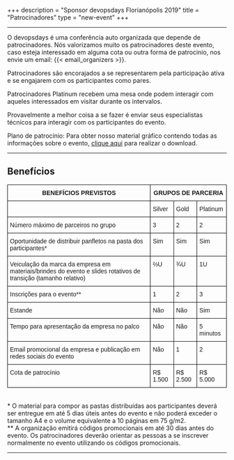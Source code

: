 +++
description = "Sponsor devopsdays Florianópolis 2019"
title = "Patrocinadores"
type = "new-event"
+++
<div class = "row">
  <div class = "col">
    <hr />
    <p>O devopsdays é uma conferência auto organizada que depende de patrocinadores. Nós valorizamos muito os patrocinadores deste evento, caso esteja interessado em alguma cota ou outra forma de patrocinio, nos envie um email: {{< email_organizers >}}.</p>
    <p>Patrocinadores são encorajados a se representarem pela participação ativa e se engajarem com os participantes como pares.</p>
    <p>Patrocinadores Platinum recebem uma mesa onde podem interagir com aqueles interessados em visitar durante os intervalos.</p>
    <p>Provavelmente a melhor coisa a se fazer é enviar seus especialistas técnicos para interagir com os participantes do evento.</p>
    <p>Plano de patrocínio: Para obter nosso material gráfico contendo todas as informações sobre o evento, <a href="https://drive.google.com/file/d/18QuV0ky-MqeipfGU7q2HzomPs-oSc31h">clique aqui</a> para realizar o download.</p>
    <hr />
     <h2>Benefícios</h2>
    <style type="text/css">
    .tg  {border-collapse:collapse;border-spacing:0;}
    .tg td{font-family:Arial, sans-serif;font-size:14px;padding:10px 5px;border-style:solid;border-width:1px;overflow:hidden;word-break:normal;border-color:black;}
    .tg th{font-family:Arial, sans-serif;font-size:14px;font-weight:normal;padding:10px 5px;border-style:solid;border-width:1px;overflow:hidden;word-break:normal;border-color:black;}
    .tg .tg-cpu2{border-color:#000000;vertical-align:top}
    .tg .tg-mqa1{font-weight:bold;border-color:#000000;text-align:center;vertical-align:top}
    </style>
    <table class="tg">
      <tr>
        <th class="tg-mqa1">BENEFÍCIOS PREVISTOS</th>
        <th class="tg-mqa1" colspan="4">GRUPOS DE PARCERIA</th>
      </tr>
      <tr>
        <td class="tg-cpu2"></td>
        <td class="tg-cpu2">Silver</td>
        <td class="tg-cpu2">Gold</td>
        <td class="tg-cpu2">Platinum</td>
      </tr>
      <tr>
        <td class="tg-cpu2">Número máximo de parceiros no grupo</td>
        <td class="tg-cpu2">3</td>
        <td class="tg-cpu2">2</td>
        <td class="tg-cpu2">2</td>
      </tr>
      <tr>
        <td class="tg-cpu2">Oportunidade de distribuir panfletos na pasta dos participantes*</td>
        <td class="tg-cpu2">Sim</td>
        <td class="tg-cpu2">Sim</td>
        <td class="tg-cpu2">Sim</td>
      </tr>
      <tr>
        <td class="tg-cpu2">Veiculação da marca da empresa em materiais/brindes do evento e slides rotativos de transição (tamanho relativo)</td>
        <td class="tg-cpu2">⅔U</td>
        <td class="tg-cpu2">¾U</td>
        <td class="tg-cpu2">1U</td>
      </tr>
      <tr>
        <td class="tg-cpu2">Inscrições para o evento**</td>
        <td class="tg-cpu2">1</td>
        <td class="tg-cpu2">2</td>
        <td class="tg-cpu2">3</td>
      </tr>
      <tr>
        <td class="tg-cpu2">Estande</td>
        <td class="tg-cpu2">Não</td>
        <td class="tg-cpu2">Não</td>
        <td class="tg-cpu2">Sim</td>
      </tr>
      <tr>
        <td class="tg-cpu2">Tempo para apresentação da empresa no palco</td>
        <td class="tg-cpu2">Não</td>
        <td class="tg-cpu2">Não</td>
        <td class="tg-cpu2">5 minutos</td>
      </tr>
      <tr>
        <td class="tg-cpu2">Email promocional da empresa e publicação em redes sociais do evento</td>
        <td class="tg-cpu2">Não</td>
        <td class="tg-cpu2">1</td>
        <td class="tg-cpu2">2</td>
      </tr>
      <tr>
        <td class="tg-cpu2">Cota de patrocínio</td>
        <td class="tg-cpu2">R$ 1.500</td>
        <td class="tg-cpu2">R$ 2.500</td>
        <td class="tg-cpu2">R$ 5.000</td>
      </tr>
    </table>
    <br>
    * O material para compor as pastas distribuídas aos participantes deverá ser entregue em até 5 dias úteis antes do evento e não poderá exceder o tamanho A4 e o volume equivalente a 10 páginas em 75 g/m2.
    <br>
    ** A organização emitirá códigos promocionais em até 30 dias antes do evento. Os patrocinadores deverão orientar as pessoas a se inscrever normalmente no evento utilizando os códigos promocionais.
    <hr />
  </div>
</div>